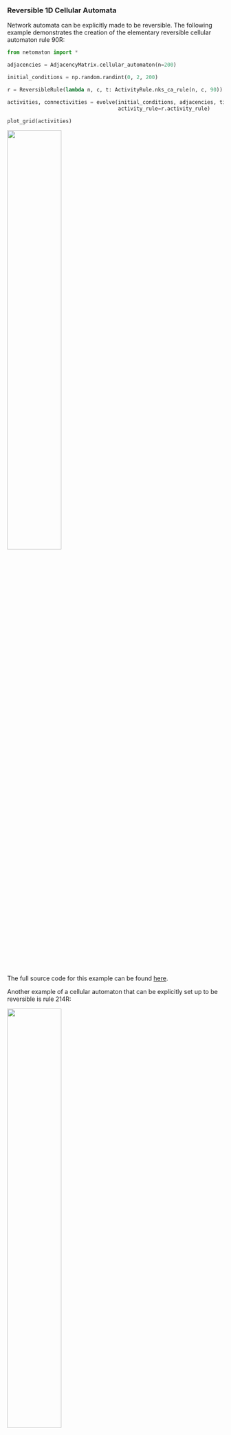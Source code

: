 ### Reversible 1D Cellular Automata

Network automata can be explicitly made to be reversible. The following example demonstrates the
creation of the elementary reversible cellular automaton rule 90R:

```python
from netomaton import *

adjacencies = AdjacencyMatrix.cellular_automaton(n=200)

initial_conditions = np.random.randint(0, 2, 200)

r = ReversibleRule(lambda n, c, t: ActivityRule.nks_ca_rule(n, c, 90))

activities, connectivities = evolve(initial_conditions, adjacencies, timesteps=100,
                                    activity_rule=r.activity_rule)

plot_grid(activities)
```

<img src="https://raw.githubusercontent.com/lantunes/netomaton/master/resources/rule90R.png" width="50%"/>

The full source code for this example can be found [here](https://github.com/lantunes/netomaton/blob/master/demos/reversible_ca/reversible_ca_demo.py).

Another example of a cellular automaton that can be explicitly set up to be reversible is
rule 214R:

<img src="https://raw.githubusercontent.com/lantunes/netomaton/master/resources/rule214R.png" width="50%"/>

The patterns produced exhibit time reversal symmetry. This automaton was introduced on
page 437 of Wolfram's *New Kind of Science* (NKS), and the source code for the example can be
found [here](https://github.com/lantunes/netomaton/blob/master/demos/reversible_ca/rule214R_demo.py).

The phenomenon of automata reversibility is useful when studying the concept of irreversibility and
the Second Law of Thermodynamics. The following cellular automata are described on pages
442 and 443 of NKS:

<img src="https://raw.githubusercontent.com/lantunes/netomaton/master/resources/rule122R.png" width="50%"/>

<img src="https://raw.githubusercontent.com/lantunes/netomaton/master/resources/rule122Rb.png" width="50%"/>

The second cellular automata (the bottom plot) is carefully constructed so that it begins in
an apparently more disordered state, and evolves to something more ordered, contrary to what
we typically expect to observe in Nature. The average cell Shannon entropies are also plotted,
and are computed using the built-in function `average_cell_entropy`.

The source code for these examples can be found
[here](https://github.com/lantunes/netomaton/blob/master/demos/reversible_ca/rule122R_entropy_demo.py) and
[here](https://github.com/lantunes/netomaton/blob/master/demos/reversible_ca/rule122R_reverse_demo.py).
